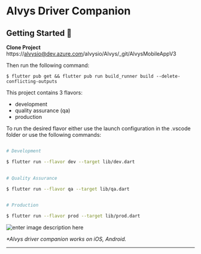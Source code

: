 # Alvys Driver Companion

## Getting Started 🚀

**Clone Project**
https://alvysio@dev.azure.com/alvysio/Alvys/_git/AlvysMobileAppV3

Then run the following command:

```
$ flutter pub get && flutter pub run build_runner build --delete-conflicting-outputs
```


This project contains 3 flavors:
- development
- quality assurance (qa)
- production

  

To run the desired flavor either use the launch configuration in the .vscode folder or use the following commands:

  

```sh

# Development

$ flutter run --flavor dev --target lib/dev.dart

 
# Quality Assurance

$ flutter run --flavor qa --target lib/qa.dart

 
# Production

$ flutter run --flavor prod --target lib/prod.dart

```

  
![enter image description here](https://lh3.googleusercontent.com/pw/AL9nZEULT3LvStm29W8c_fLCDT4lx5Saq1Kc7a1TunU3rndrw6m-AKuqYKj1-aZzMKcjIK0CtdK0H8Nq8NKIqvaqwA8P-3G3X9_KiX0tYLigjGPxhCSBQ6OnG5HO36qDGgMVFZk0IlZhZwRcu8SXDA0oQRlTAg=w294-h636-no) 

_\*Alvys driver companion works on iOS, Android._

  

---

  
